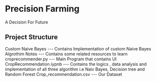 # Precision Farming
A Decision For Future

## Project Structure
Custom Naive Bayes   --- Contains Implementation of custom Naive Bayes Algrothim
Notes --- Contains some related resources to learn
croprecommender.py --- Main Program that contains UI
CropRecommendation.iypnb  --- Contains the logics , data analysis and implementation of all three algorithm i.e Naiv Bayes, Decision tree and Random Forest
Crop_recommendation.csv --- Our Dataset

